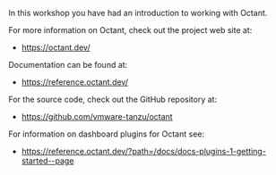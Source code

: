 In this workshop you have had an introduction to working with Octant.

For more information on Octant, check out the project web site at:

* https://octant.dev/

Documentation can be found at:

* https://reference.octant.dev/

For the source code, check out the GitHub repository at:

* https://github.com/vmware-tanzu/octant

For information on dashboard plugins for Octant see:

* https://reference.octant.dev/?path=/docs/docs-plugins-1-getting-started--page

